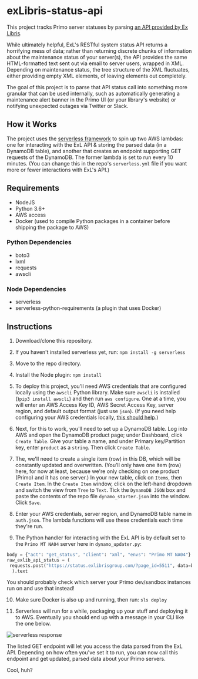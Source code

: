 # exLibris-status-api
This project tracks Primo server statuses by parsing [an API provided by Ex Libris](https://knowledge.exlibrisgroup.com/Cross_Product/Knowledge_Articles/RESTful_API_for_Ex_Libris_system_status).

While ultimately helpful, ExL's RESTful system status API returns a horrifying mess of data; rather than returning discrete chunks of information about the maintenance status of your server(s), the API provides the same HTML-formatted text sent out via email to server users, wrapped in XML. Depending on maintenance status, the tree structure of the XML fluctuates, either providing empty XML elements, of leaving elements out completely.

The goal of this project is to parse that API status call into something more granular that can be used internally, such as automatically generating a maintenance alert banner in the Primo UI (or your library's website) or notifying unexpected outages via Twitter or Slack.
## How it Works
The project uses the [serverless framework](https://serverless.com/) to spin up two AWS lambdas: one for interacting with the ExL API & storing the parsed data (in a DynamoDB table), and another that creates an endpoint supporting GET requests of the DynamoDB. The former lambda is set to run every 10 minutes. (You can change this in the repo's `serverless.yml` file if you want more or fewer interactions with ExL's API.)
## Requirements
- NodeJS
- Python 3.6+
- AWS access
- Docker (used to compile Python packages in a container before shipping the package to AWS)
### Python Dependencies
- boto3
- lxml
- requests
- awscli
### Node Dependencies
- serverless
- serverless-python-requirements (a plugin that uses Docker)
## Instructions
1. Download/clone this repository.

2. If you haven't installed serverless yet, run: `npm install -g serverless`

3. Move to the repo directory.

4. Install the Node plugin: `npm install`

5. To deploy this project, you'll need AWS credentials that are configured locally using the `awscli` Python library. Make sure `awscli` is installed ()`pip3 install awscli`) and then run `aws configure`. One at a time, you will enter an AWS Access Key ID, AWS Secret Access Key, server region, and default output format (just use `json`). (If you need help configuring your AWS credentials locally, [this should help](https://docs.aws.amazon.com/cli/latest/userguide/cli-chap-configure.html#cli-quick-configuration).)

6. Next, for this to work, you'll need to set up a DynamoDB table. Log into AWS and open the DynamoDB product page; under Dashboard, click `Create Table`. Give your table a name, and under Primary key/Partition key, enter `product` as a `string`. Then click `Create Table`.

7. The, we'll need to create a single item (row) in this DB, which will be constantly updated and overwritten. (You'll only have one item (row) here, for now at least, because we're only checking on one product (Primo) and it has one server.) In your new table, click on `Items`, then `Create Item`. In the `Create Item` window, click on the left-hand dropdown and switch the view from `Tree` to `Text`. Tick the `DynamoDB JSON` box and paste the contents of the repo file `dynamo_starter.json` into the window. Click `Save`.

8. Enter your AWS credentials, server region, and DynamoDB table name in `auth.json`. The lambda functions will use these credentials each time they're run.

9. The Python handler for interacting with the ExL API is by default set to the `Primo MT NA04` server here in `dynamo_updater.py`:

 ```python
 body = {"act": "get_status", "client": "xml", "envs": "Primo MT NA04"}
 raw_exlib_api_status = (
  requests.post("https://status.exlibrisgroup.com/?page_id=5511", data=body)
   ).text
 ```
 You should probably check which server your Primo dev/sandbox instances run on and use that instead!

10. Make sure Docker is also up and running, then run: `sls deploy`

13. Serverless will run for a while, packaging up your stuff and deploying it to AWS. Eventually you should end up with a message in your CLI like the one below.  

 ![serverless response](https://bitbucket.org/asulibraries/exlibris-status-api/raw/111d148750f655c7fc5a61b20accb6ae1a6c1de4/img/cli.png)

The listed GET endpoint will let you access the data parsed from the ExL API. Depending on how often you've set it to run, you can now call this endpoint and get updated, parsed data about your Primo servers.

Cool, huh?
